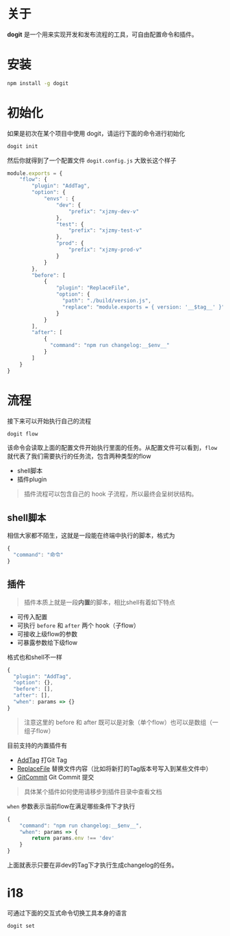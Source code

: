 # 关于

**dogit** 是一个用来实现开发和发布流程的工具，可自由配置命令和插件。

# 安装

```bash
npm install -g dogit
```

# 初始化

如果是初次在某个项目中使用 dogit，请运行下面的命令进行初始化

```bash
dogit init
```
然后你就得到了一个配置文件 `dogit.config.js` 大致长这个样子


```js
module.exports = {
    "flow": {
        "plugin": "AddTag",
        "option": {
            "envs" : {
                "dev": {
                    "prefix": "xjzmy-dev-v"
                },
                "test": {
                    "prefix": "xjzmy-test-v"
                },
                "prod": {
                    "prefix": "xjzmy-prod-v"
                }
            }
        },
        "before": [
            {
                "plugin": "ReplaceFile",
                "option": {
                  "path": "./build/version.js",
                  "replace": "module.exports = { version: '__$tag__' }"
                }
            }
        ],
        "after": [
            {
              "command": "npm run changelog:__$env__"
            }
        ]
    }
}
```


# 流程
接下来可以开始执行自己的流程

```bash
dogit flow
```

该命令会读取上面的配置文件开始执行里面的任务。从配置文件可以看到，`flow` 就代表了我们需要执行的任务流，包含两种类型的flow

- shell脚本
- 插件plugin

> 插件流程可以包含自己的 hook 子流程，所以最终会呈树状结构。


## shell脚本

相信大家都不陌生，这就是一段能在终端中执行的脚本，格式为

```js
{
  "command": "命令"
}
```

## 插件

> 插件本质上就是一段**内置**的脚本，相比shell有着如下特点

- 可传入配置
- 可执行 `before` 和 `after` 两个 hook（子flow）
- 可接收上级flow的参数
- 可暴露参数给下级flow


格式也和shell不一样

```js
{
  "plugin": "AddTag",
  "option": {},
  "before": [],
  "after": [],
  "when": params => {}
}
```

> 注意这里的 before 和 after 既可以是对象（单个flow）也可以是数组（一组子flow）

目前支持的内置插件有

- [AddTag](./plugin/AddTag)  打Git Tag
- [ReplaceFile](./plugin/ReplaceFile) 替换文件内容（比如将新打的Tag版本号写入到某些文件中）
- [GitCommit](./plugin/GitCommit) Git Commit 提交


> 具体某个插件如何使用请移步到插件目录中查看文档


`when` 参数表示当前flow在满足哪些条件下才执行

```js
{
    "command": "npm run changelog:__$env__",
    "when": params => {
        return params.env !== 'dev'
    }
}
```

上面就表示只要在非dev的Tag下才执行生成changelog的任务。


# i18

可通过下面的交互式命令切换工具本身的语言

```bash
dogit set
```